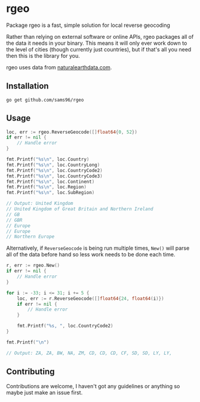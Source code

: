 # rgeo

Package rgeo is a fast, simple solution for local reverse geocoding

Rather than relying on external software or online APIs, rgeo packages all of
the data it needs in your binary. This means it will only ever work down to the
level of cities (though currently just countries), but if that's all you need
then this is the library for you.

rgeo uses data from [naturalearthdata.com](https://naturalearthdata.com).

## Installation

    go get github.com/sams96/rgeo

## Usage

```go
loc, err := rgeo.ReverseGeocode([]float64{0, 52})
if err != nil {
	// Handle error
}

fmt.Printf("%s\n", loc.Country)
fmt.Printf("%s\n", loc.CountryLong)
fmt.Printf("%s\n", loc.CountryCode2)
fmt.Printf("%s\n", loc.CountryCode3)
fmt.Printf("%s\n", loc.Continent)
fmt.Printf("%s\n", loc.Region)
fmt.Printf("%s\n", loc.SubRegion)

// Output: United Kingdom
// United Kingdom of Great Britain and Northern Ireland
// GB
// GBR
// Europe
// Europe
// Northern Europe
```

Alternatively, if `ReverseGeocode` is being run multiple times, `New()` will
parse all of the data before hand so less work needs to be done each time.
```go
r, err := rgeo.New()
if err != nil {
	// Handle error
}

for i := -33; i <= 31; i += 5 {
	loc, err := r.ReverseGeocode([]float64{24, float64(i)})
	if err != nil {
		// Handle error
	}

	fmt.Printf("%s, ", loc.CountryCode2)
}

fmt.Printf("\n")

// Output: ZA, ZA, BW, NA, ZM, CD, CD, CD, CF, SD, SD, LY, LY,
```
## Contributing

Contributions are welcome, I haven't got any guidelines or anything so maybe
just make an issue first.
